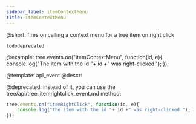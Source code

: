 ```yaml
---
sidebar_label: itemContextMenu
title: itemContextMenu
---          
```


@short: fires on calling a context menu for a tree item on right click

```tododeprecated ```


@example:
tree.events.on("itemContextMenu", function(id, e){
    console.log("The item with the id "+ id +" was right-clicked.");
});


@template: api_event
@descr:


@deprecated: instead of it, you can use the tree/api/tree_itemrightclick_event.md method:
~~~js
tree.events.on("itemRightClick", function(id, e){
    console.log("The item with the id "+ id +" was right-clicked.");
});
~~~

